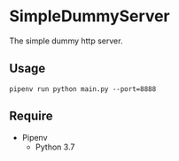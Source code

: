 # SimpleDummyServer

The simple dummy http server.

## Usage

```shell
pipenv run python main.py --port=8888
```

## Require
- Pipenv
  - Python 3.7
